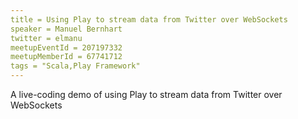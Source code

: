 ```yaml
---
title = Using Play to stream data from Twitter over WebSockets
speaker = Manuel Bernhart
twitter = elmanu
meetupEventId = 207197332
meetupMemberId = 67741712
tags = "Scala,Play Framework"
---
```

A live-coding demo of using Play to stream data from Twitter over WebSockets